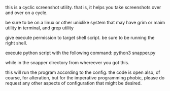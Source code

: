 this is a cyclic screenshot utility. that is, it helps you take screenshots over and over on a cycle.

be sure to be on a linux or other unixlike system that may have grim or maim utility in terminal, and grep utility

give execute permission to target shell script. be sure to be running the right shell.

execute python script with the following command:
python3 snapper.py

while in the snapper directory from whereever you got this.

this will run the program according to the config. the code is open also, of course, for alteration, but for the imperative programming phobic, please do request any other aspects of configuration that might be desired. 
